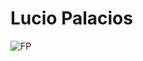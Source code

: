 # Lucio Palacios
![FP](https://user-images.githubusercontent.com/80929177/111852660-99499200-88f6-11eb-8ef0-0f1cc374543c.png)



